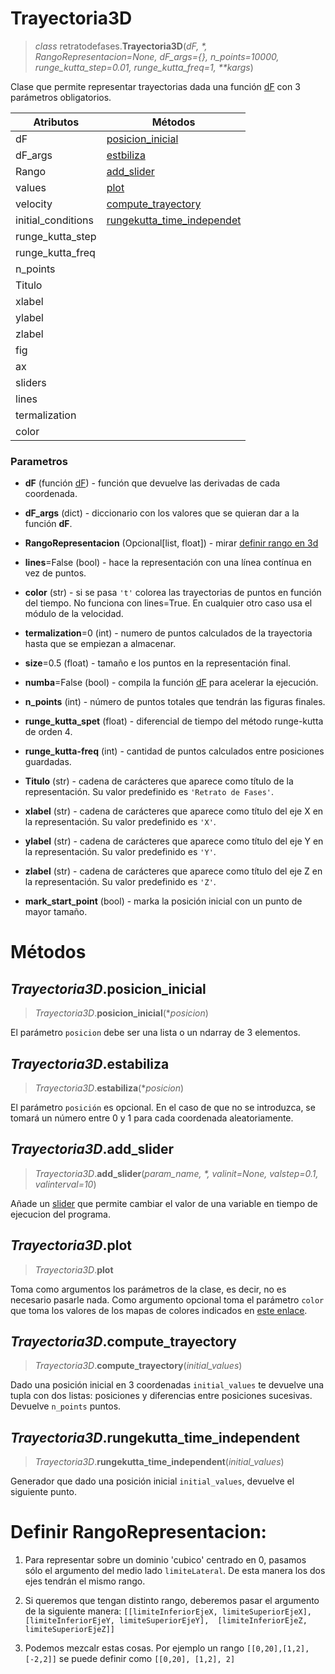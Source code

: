 # Trayectoria3D
> *class* retratodefases.**Trayectoria3D**(*dF, \*, RangoRepresentacion=None, dF_args={}, n_points=10000, runge_kutta_step=0.01, runge_kutta_freq=1, \*\*kargs*)

Clase que permite representar trayectorias dada una función [dF](../README.md) con 3 parámetros obligatorios.

| Atributos          | Métodos                                                                 |
| ------------------ | ----------------------------------------------------------------------- |
| dF                 | [posicion_inicial          ](#trayectoria3dposicion_inicial)            |
| dF_args            | [estbiliza                 ](#trayectoria3destabiliza)                  |
| Rango              | [add_slider                ](#trayectoria3dadd_slider)                  |
| values             | [plot                      ](#trayectoria3dplot)                        |
| velocity           | [compute_trayectory        ](#trayectoria3dcompute_trayectory)          |
| initial_conditions | [rungekutta_time_independet](#trayectoria3drungekutta_time_independent) |
| runge_kutta_step   |                                                                         |
| runge_kutta_freq   |                                                                         |
| n_points           |                                                                         |
| Titulo             |                                                                         |
| xlabel             |                                                                         |
| ylabel             |                                                                         |
| zlabel             |                                                                         |
| fig                |                                                                         |
| ax                 |                                                                         |
| sliders            |                                                                         |
| lines              |                                                                         |
| termalization      |                                                                         |
| color              |                                                                         |

### **Parametros**
* **dF** (función [dF](dFfuncion.md)) - función que devuelve las derivadas de cada coordenada.

* **dF_args** (dict) - diccionario con los valores que se quieran dar a la función **dF**.

* **RangoRepresentacion** (Opcional[list, float]) - mirar [definir rango en 3d](#definir-rangorepresentacion)

* **lines**=False (bool) - hace la representación con una línea contínua en vez de puntos.

* **color** (str) - si se pasa `'t'` colorea las trayectorias de puntos en función del tiempo. No funciona con lines=True. En cualquier otro caso usa el módulo de la velocidad.

* **termalization**=0 (int) - numero de puntos calculados de la trayectoria hasta que se empiezan a almacenar.

* **size**=0.5 (float) - tamaño e los puntos en la representación final.

* **numba**=False (bool) - compila la función [dF](dFfuncion.md) para acelerar la ejecución.

* **n_points** (int) - número de puntos totales que tendrán las figuras finales.

* **runge_kutta_spet** (float) - diferencial de tiempo del método runge-kutta de orden 4.

* **runge_kutta-freq** (int) - cantidad de puntos calculados entre posiciones guardadas.

* **Titulo** (str) -  cadena de carácteres que aparece como título de la representación. Su valor predefinido es `'Retrato de Fases'`.
  
* **xlabel** (str) -  cadena de carácteres que aparece como título del eje X en la representación. Su valor predefinido es `'X'`.
  
* **ylabel** (str) -  cadena de carácteres que aparece como título del eje Y en la representación. Su valor predefinido es `'Y'`.

* **zlabel** (str) -  cadena de carácteres que aparece como título del eje Z en la representación. Su valor predefinido es `'Z'`.

* **mark_start_point** (bool) - marka la posición inicial con un punto de mayor tamaño.


# Métodos
## *Trayectoria3D*.posicion_inicial
> *Trayectoria3D*.**posicion_inicial**(**posicion*)

El parámetro `posicion` debe ser una lista o un ndarray de 3 elementos.


## *Trayectoria3D*.estabiliza
> *Trayectoria3D*.**estabiliza**(**posicion*)
> 
El parámetro `posición` es opcional. En el caso de que no se introduzca, se tomará un número entre 0 y 1 para cada coordenada aleatoriamente.

## *Trayectoria3D*.add_slider
> *Trayectoria3D*.**add_slider**(*param_name, \*, valinit=None, valstep=0.1, valinterval=10*)
> 
Añade un [slider](slider.md) que permite cambiar el valor de una variable en tiempo de ejecucion del programa.


## *Trayectoria3D*.plot
> *Trayectoria3D*.**plot**

Toma como argumentos los parámetros de la clase, es decir, no es necesario pasarle nada. Como argumento opcional toma el parámetro `color` que toma los valores de los mapas de colores indicados en [este enlace](https://matplotlib.org/stable/gallery/color/colormap_reference.html). 


## *Trayectoria3D*.compute_trayectory
> *Trayectoria3D*.**compute_trayectory**(*initial_values*)

Dado una posición inicial en 3 coordenadas `initial_values` te devuelve una tupla con dos listas: posiciones y diferencias entre posiciones sucesivas. Devuelve `n_points` puntos.


## *Trayectoria3D*.rungekutta_time_independent
> *Trayectoria3D*.**rungekutta_time_independent**(*initial_values*)

Generador que dado una posición inicial  `initial_values`, devuelve el siguiente punto.

# Definir RangoRepresentacion:
1. Para representar sobre un dominio 'cubico' centrado en 0, pasamos sólo el argumento del medio lado `limiteLateral`. De esta manera los dos ejes tendrán el mismo rango.

2. Si queremos que tengan distinto rango, deberemos pasar el argumento de la siguiente manera:
`[[limiteInferiorEjeX, limiteSuperiorEjeX], [limiteInferiorEjeY, limiteSuperiorEjeY],  [limiteInferiorEjeZ, limiteSuperiorEjeZ]]`

3. Podemos mezcalr estas cosas. Por ejemplo un rango `[[0,20],[1,2],[-2,2]]` se puede definir como `[[0,20], [1,2], 2]`